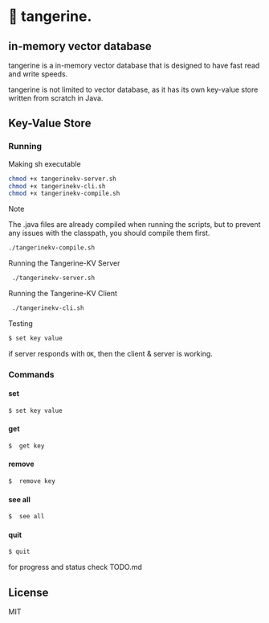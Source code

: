 # 🍊 tangerine.
## in-memory vector database

tangerine is a in-memory vector database that is designed to have fast read and write speeds.

tangerine is not limited to vector database, as it has its own key-value store written from scratch in Java.

## Key-Value Store
### Running

Making sh executable
```bash
chmod +x tangerinekv-server.sh
chmod +x tangerinekv-cli.sh
chmod +x tangerinekv-compile.sh
```

> [!NOTE]
> The .java files are already compiled when running the scripts, but to prevent any issues with the classpath, you should compile them first.

```bash
./tangerinekv-compile.sh

```

Running the Tangerine-KV Server

```bash
 ./tangerinekv-server.sh
```

Running the Tangerine-KV Client
```bash
 ./tangerinekv-cli.sh
```

Testing 
```bash
$ set key value
```
if server responds with `OK`, then the client & server is working.

### Commands
#### set

```bash
$ set key value
```

#### get

```bash
$  get key
```

#### remove

```bash
$  remove key
```

#### see all

```bash
$  see all
```

#### quit

```bash
$ quit
```

for progress and status check TODO.md

## License

MIT